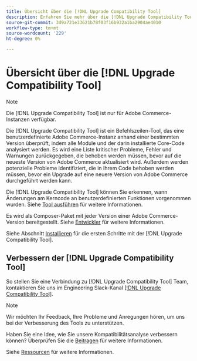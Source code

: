 ```yaml
---
title: Übersicht über die [!DNL Upgrade Compatibility Tool]
description: Erfahren Sie mehr über die [!DNL Upgrade Compatibility Tool] und wie es Ihnen bei Ihrem Adobe Commerce-Projekt helfen kann.
source-git-commit: 3d9a721e33621b78f03f16b932a1ba2904ae4010
workflow-type: tm+mt
source-wordcount: '229'
ht-degree: 0%

---
```



# Übersicht über die [!DNL Upgrade Compatibility Tool]

>[!NOTE]
>
>Die [!DNL Upgrade Compatibility Tool] ist nur für Adobe Commerce-Instanzen verfügbar.

Die [!DNL Upgrade Compatibility Tool] ist ein Befehlszeilen-Tool, das eine benutzerdefinierte Adobe Commerce-Instanz anhand einer bestimmten Version überprüft, indem alle Module und der darin installierte Core-Code analysiert werden. Es wird eine Liste kritischer Probleme, Fehler und Warnungen zurückgegeben, die behoben werden müssen, bevor auf die neueste Version von Adobe Commerce aktualisiert wird. Außerdem werden potenzielle Probleme identifiziert, die in Ihrem Code behoben werden müssen, bevor ein Upgrade auf eine neuere Version von Adobe Commerce durchgeführt werden kann.

Die [!DNL Upgrade Compatibility Tool] können Sie erkennen, wann Änderungen am Kerncode an benutzerdefinierten Funktionen vorgenommen wurden. Siehe [Tool ausführen](../upgrade-compatibility-tool/run.md) für weitere Informationen.

Es wird als Composer-Paket mit jeder Version einer Adobe Commerce-Version bereitgestellt. Siehe [Entwickler](../upgrade-compatibility-tool/developer.md) für weitere Informationen.

Siehe Abschnitt [Installieren](../upgrade-compatibility-tool/install.md) für die ersten Schritte mit der [!DNL Upgrade Compatibility Tool].

## Verbessern der [!DNL Upgrade Compatibility Tool]

So stellen Sie eine Verbindung zu [!DNL Upgrade Compatibility Tool] Team, kontaktieren Sie uns im Engineering Slack-Kanal [[!DNL Upgrade Compatibility Tool]](https://magentocommeng.slack.com/archives/C019Y143U9F).

>[!NOTE]
>
>Wir möchten Ihr Feedback, Ihre Probleme und Anregungen hören, um uns bei der Verbesserung des Tools zu unterstützen.

Haben Sie eine Idee, wie Sie unsere Kompatibilitätsanalyse verbessern können? Überprüfen Sie die [Beitragen](https://devdocs.magento.com/guides/v2.4/coding-standards/contributing.html) für weitere Informationen.

Siehe [Ressourcen](https://devdocs.magento.com/community/resources/resources.html) für weitere Informationen.
